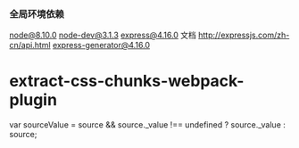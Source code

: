 ### 全局环境依赖

node@8.10.0
node-dev@3.1.3
express@4.16.0 文档 http://expressjs.com/zh-cn/api.html
express-generator@4.16.0

# extract-css-chunks-webpack-plugin
var sourceValue = source && source._value !== undefined ? source._value : source;
